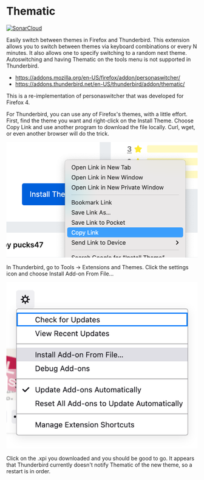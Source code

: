 # Thematic

[![SonarCloud](https://sonarcloud.io/images/project_badges/sonarcloud-white.svg)](https://sonarcloud.io/dashboard?id=drsjb80_thematic)

Easily switch between themes in Firefox and Thunderbird. This extension
allows you to switch between themes via keyboard combinations or every N
minutes. It also allows one to specify switching to a random next theme.
Autoswitching and having Thematic on the tools menu is not supported in
Thunderbird.

* https://addons.mozilla.org/en-US/firefox/addon/personaswitcher/
* https://addons.thunderbird.net/en-US/thunderbird/addon/thematic/

This is a re-implementation of personaswitcher that was developed for Firefox 4.

For Thunderbird, you can use any of Firefox's themes, with a little effort.
First, find the theme you want and right-click on the Install Theme. Choose
Copy Link and use another program to download the file locally. Curl, wget,
or even another browser will do the trick.

![Right click](install2.png)


In Thunderbird, go to Tools -> Extensions and Themes. Click the settings
icon and choose Install Add-on From File...

![Install](install1.png)

Click on the .xpi you downloaded and you should be good to go. It appears
that Thunderbird currently doesn't notify Thematic of the new theme, so a
restart is in order.
